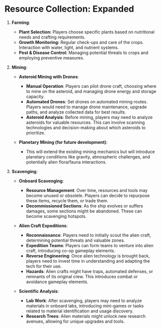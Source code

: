 # **Resource Collection: Expanded**

1. **Farming**:
    * **Plant Selection:** Players choose specific plants based on nutritional needs and crafting requirements.
    * **Growth Monitoring:** Regular check-ups and care of the crops. Interaction with water, light, and nutrient systems.
    * **Pest & Disease Control:** Managing potential threats to crops and employing preventive measures.

2. **Mining**:
    * **Asteroid Mining with Drones**:
        - **Manual Operation**: Players can pilot drone craft, choosing where to mine on the asteroid, and managing drone energy and storage capacity.
        - **Automated Drones**: Set drones on automated mining routes. Players would need to manage drone maintenance, upgrade paths, and analyze collected data for best results.
        - **Asteroid Analysis**: Before mining, players may need to analyze asteroids for valuable resources. This can involve scanning technologies and decision-making about which asteroids to prioritize.

    * **Planetary Mining (for future development)**:
        - This will extend the existing mining mechanics but will introduce planetary conditions like gravity, atmospheric challenges, and potentially alien flora/fauna interactions.

3. **Scavenging**:
    * **Onboard Scavenging**:
        - **Resource Management**: Over time, resources and tools may become unused or obsolete. Players can decide to repurpose these items, recycle them, or trade them.
        - **Decommissioned Sections**: As the ship evolves or suffers damages, some sections might be abandoned. These can become scavenging hotspots.

    * **Alien Craft Expeditions**:
        - **Reconnaissance**: Players need to initially scout the alien craft, determining potential threats and valuable zones.
        - **Expedition Teams**: Players can form teams to venture into alien craft, introducing co-op gameplay elements.
        - **Reverse Engineering**: Once alien technology is brought back, players need to invest time in understanding and adapting the tech for their use.
        - **Hazards**: Alien crafts might have traps, automated defenses, or remnants of its original crew. This introduces combat or avoidance gameplay elements.

    * **Scientific Analysis**:
        - **Lab Work**: After scavenging, players may need to analyze materials in onboard labs, introducing mini-games or tasks related to material identification and usage discovery.
        - **Research Trees**: Alien materials might unlock new research avenues, allowing for unique upgrades and tools.